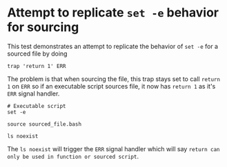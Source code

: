 # Attempt to replicate `set -e` behavior for sourcing

This test demonstrates an attempt to replicate the behavior of `set -e` for
a sourced file by doing

```
trap 'return 1' ERR
```

The problem is that when sourcing the file, this trap stays set to call 
`return 1` on `ERR` so if an executable script sources file, it now has `return 1`
as it's `ERR` signal handler.

```
# Executable script
set -e

source sourced_file.bash

ls noexist
```

The `ls noexist` will trigger the `ERR` signal handler which will say `return
can only be used in function or sourced script`.


